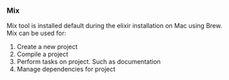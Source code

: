 ### Mix
Mix tool is installed default during the elixir installation on Mac using Brew. Mix can be used for:

1.  Create a new project
2. Compile a project
3. Perform tasks on project. Such as documentation
4. Manage dependencies for project

